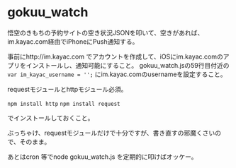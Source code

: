 # gokuu_watch

悟空のきもちの予約サイトの空き状況JSONを叩いて、空きがあれば、im.kayac.com経由でiPhoneにPush通知する。

事前にhttp://im.kayac.com でアカウントを作成して、iOSにim.kayac.comのアプリをインストールし、通知可能にすること。
gokuu_watch.jsの59行目付近の
`var im_kayac_username = '';`
にim.kayac.comのusernameを設定すること。

requestモジュールとhttpモジュール必須。

`npm install http` 
`npm install request`

でインストールしておくこと。

ぶっちゃけ、requestモジュールだけで十分ですが、書き直すの邪魔くさいので、そのまま。

あとはcron 等でnode gokuu_watch.js を定期的に叩けばオッケー。

